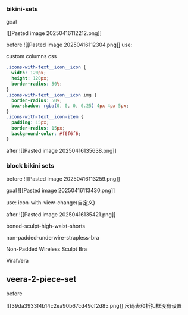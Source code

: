 

### bikini-sets
goal

![[Pasted image 20250416112212.png]]

before
![[Pasted image 20250416112304.png]]
use:

custom columns css
```css
.icons-with-text__icon__icon {
  width: 120px;
  height: 120px;
  border-radius: 50%;
}
.icons-with-text__icon__icon img {
  border-radius: 50%;
  box-shadow: rgba(0, 0, 0, 0.25) 4px 4px 5px;
}
.icons-with-text__icon-item {
  padding: 15px;
  border-radius: 15px;
  background-color: #f6f6f6;
}
```


after
![[Pasted image 20250416135638.png]]

### block bikini sets


before
![[Pasted image 20250416113259.png]]

goal
![[Pasted image 20250416113430.png]]

use:
icon-with-view-change(自定义)

after
![[Pasted image 20250416135421.png]]


boned-sculpt-high-waist-shorts


non-padded-underwire-strapless-bra


 Non-Padded Wireless Sculpt Bra

ViralVera



## veera-2-piece-set
before

![[39da3933f4b14c2ea90b67cd49cf2d85.png]]
尺码表和折扣框没有设置

